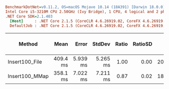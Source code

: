``` ini

BenchmarkDotNet=v0.11.2, OS=macOS Mojave 10.14 (18A391) [Darwin 18.0.0]
Intel Core i5-3210M CPU 2.50GHz (Ivy Bridge), 1 CPU, 4 logical and 2 physical cores
.NET Core SDK=2.1.403
  [Host]     : .NET Core 2.1.5 (CoreCLR 4.6.26919.02, CoreFX 4.6.26919.02), 64bit RyuJIT
  DefaultJob : .NET Core 2.1.5 (CoreCLR 4.6.26919.02, CoreFX 4.6.26919.02), 64bit RyuJIT


```
|         Method |     Mean |    Error |   StdDev | Ratio | RatioSD | Gen 0/1k Op | Gen 1/1k Op | Gen 2/1k Op | Allocated Memory/Op |
|--------------- |---------:|---------:|---------:|------:|--------:|------------:|------------:|------------:|--------------------:|
| Insert100_File | 409.4 ms | 5.939 ms | 5.265 ms |  1.00 |    0.00 |  20000.0000 |           - |           - |            30.65 MB |
| Insert100_MMap | 358.1 ms | 7.022 ms | 7.211 ms |  0.87 |    0.02 |  18000.0000 |           - |           - |            27.33 MB |
